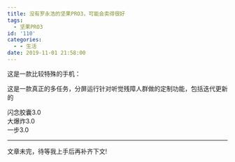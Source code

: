 ```yaml
---
title: 没有罗永浩的坚果PRO3，可能会卖得很好
tags:
  - 坚果PRO3
id: '110'
categories:
  - - 生活
date: 2019-11-01 21:58:00
---
```


这是一款比较特殊的手机：

这是一款真正的多任务，分屏运行针对听觉残障人群做的定制功能，包括迭代更新的

闪念胶囊3.0  
大爆炸3.0  
一步3.0

* * *

文章未完，待等我上手后再补齐下文!